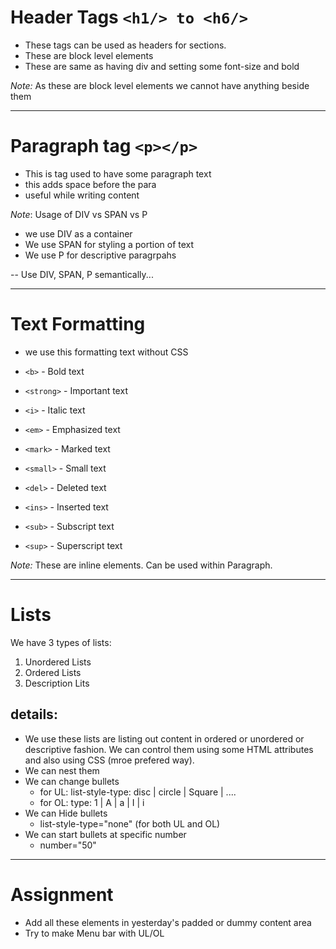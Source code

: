 # Header Tags `<h1/> to <h6/>`

* These tags can be used as headers for sections.
* These are block level elements
* These are same as having div and setting some font-size and bold

*Note:* As these are block level elements we cannot have anything beside them

---

# Paragraph tag `<p></p>`

* This is tag used to have some paragraph text
* this adds space before the para
* useful while writing content

*Note*: Usage of DIV vs SPAN vs P

* we use DIV as a container
* We use SPAN for styling a portion of text
* We use P for descriptive paragrpahs

-- Use DIV, SPAN, P semantically...



---

# Text Formatting

* we use this formatting text without CSS

* `<b>` - Bold text
* `<strong>` - Important text
* `<i>` - Italic text
* `<em>` - Emphasized text
* `<mark>` - Marked text
* `<small>` - Small text
* `<del>` - Deleted text
* `<ins>` - Inserted text
* `<sub>` - Subscript text
* `<sup>` - Superscript text

*Note:* These are inline elements. Can be used within Paragraph.

---

# Lists

We have 3 types of lists:

1. Unordered Lists
2. Ordered Lists
3. Description Lits

## details:

* We use these lists are listing out content in ordered or unordered or descriptive fashion. We can control them using some HTML attributes and also using CSS (mroe prefered way).
* We can nest them
* We can change bullets
    - for UL: list-style-type: disc | circle | Square | ....
    - for OL: type: 1 | A | a | I | i
* We can Hide bullets
    - list-style-type="none" (for both UL and OL)
* We can start bullets at specific number
    - number="50"

---

# Assignment

* Add all these elements in yesterday's padded or dummy content area
* Try to make Menu bar with UL/OL
